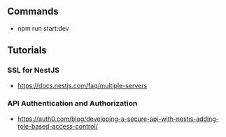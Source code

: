 ## Commands
* npm run start:dev
## Tutorials
### SSL for NestJS
* https://docs.nestjs.com/faq/multiple-servers

### API Authentication and Authorization
* https://auth0.com/blog/developing-a-secure-api-with-nestjs-adding-role-based-access-control/


